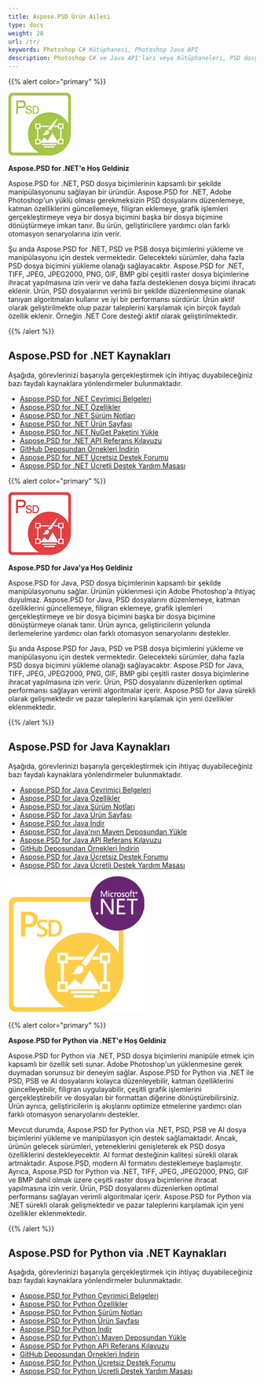 ```yaml
---
title: Aspose.PSD Ürün Ailesi
type: docs
weight: 28
url: /tr/
keywords: Photoshop C# Kütüphanesi, Photoshop Java API
description: Photoshop C# ve Java API'ları veya Kütüphaneleri, PSD dosya biçimlerinin kapsamlı bir şekilde manipülasyonunu sağlar. Ürünlerin yüklenmesi için Adobe Photoshop'a ihtiyaç duyulmaz ve PSD ve PSB dosya biçimlerini yükleme, manipülasyon ve çeşitli raster dosya biçimlerine dönüştürme konusunda destek verir, örneğin TIFF, JPEG, JPEG2000, PNG, GIF ve BMP.
---
```


{{% alert color="primary" %}} 

**![Aspose.PSD for .NET Ürün Logosu](home_1.png)**

**Aspose.PSD for .NET'e Hoş Geldiniz**

Aspose.PSD for .NET, PSD dosya biçimlerinin kapsamlı bir şekilde manipülasyonunu sağlayan bir üründür. Aspose.PSD for .NET, Adobe Photoshop'un yüklü olması gerekmeksizin PSD dosyalarını düzenlemeye, katman özelliklerini güncellemeye, filigran eklemeye, grafik işlemleri gerçekleştirmeye veya bir dosya biçimini başka bir dosya biçimine dönüştürmeye imkan tanır. Bu ürün, geliştiricilere yardımcı olan farklı otomasyon senaryolarına izin verir.

Şu anda Aspose.PSD for .NET, PSD ve PSB dosya biçimlerini yükleme ve manipülasyonu için destek vermektedir. Gelecekteki sürümler, daha fazla PSD dosya biçimini yükleme olanağı sağlayacaktır. Aspose.PSD for .NET, TIFF, JPEG, JPEG2000, PNG, GIF, BMP gibi çeşitli raster dosya biçimlerine ihracat yapılmasına izin verir ve daha fazla desteklenen dosya biçimi ihracatı eklenir. Ürün, PSD dosyalarının verimli bir şekilde düzenlenmesine olanak tanıyan algoritmaları kullanır ve iyi bir performansı sürdürür. Ürün aktif olarak geliştirilmekte olup pazar taleplerini karşılamak için birçok faydalı özellik eklenir. Örneğin .NET Core desteği aktif olarak geliştirilmektedir.

{{% /alert %}} 

## **Aspose.PSD for .NET Kaynakları**

Aşağıda, görevlerinizi başarıyla gerçekleştirmek için ihtiyaç duyabileceğiniz bazı faydalı kaynaklara yönlendirmeler bulunmaktadır.

- [Aspose.PSD for .NET Çevrimiçi Belgeleri](/psd/tr/net/)
- [Aspose.PSD for .NET Özellikler](/psd/tr/net/features/)
- [Aspose.PSD for .NET Sürüm Notları](/psd/tr/net/release-notes/)
- [Aspose.PSD for .NET Ürün Sayfası](https://products.aspose.com/psd/net)
- [Aspose.PSD for .NET NuGet Paketini Yükle](https://www.nuget.org/packages/Aspose.PSD/)
- [Aspose.PSD for .NET API Referans Kılavuzu](https://reference.aspose.com/net/psd)
- [GitHub Deposundan Örnekleri İndirin](https://github.com/aspose-psd/Aspose.PSD-for-.NET)
- [Aspose.PSD for .NET Ücretsiz Destek Forumu](https://forum.aspose.com/c/psd)
- [Aspose.PSD for .NET Ücretli Destek Yardım Masası](https://helpdesk.aspose.com/)

{{% alert color="primary" %}} 

**![Aspose.PSD for Java Ürün Logosu](aspose-psd-for-java-home_1.png)**

**Aspose.PSD for Java'ya Hoş Geldiniz**

Aspose.PSD for Java, PSD dosya biçimlerinin kapsamlı bir şekilde manipülasyonunu sağlar. Ürünün yüklenmesi için Adobe Photoshop'a ihtiyaç duyulmaz. Aspose.PSD for Java, PSD dosyalarını düzenlemeye, katman özelliklerini güncellemeye, filigran eklemeye, grafik işlemleri gerçekleştirmeye ve bir dosya biçimini başka bir dosya biçimine dönüştürmeye olanak tanır. Ürün ayrıca, geliştiricilerin yolunda ilerlemelerine yardımcı olan farklı otomasyon senaryolarını destekler.

Şu anda Aspose.PSD for Java, PSD ve PSB dosya biçimlerini yükleme ve manipülasyonu için destek vermektedir. Gelecekteki sürümler, daha fazla PSD dosya biçimini yükleme olanağı sağlayacaktır. Aspose.PSD for Java, TIFF, JPEG, JPEG2000, PNG, GIF, BMP gibi çeşitli raster dosya biçimlerine ihracat yapılmasına izin verir. Ürün, PSD dosyalarını düzenlerken optimal performansı sağlayan verimli algoritmalar içerir. Aspose.PSD for Java sürekli olarak gelişmektedir ve pazar taleplerini karşılamak için yeni özellikler eklenmektedir.

{{% /alert %}} 

## **Aspose.PSD for Java Kaynakları**

Aşağıda, görevlerinizi başarıyla gerçekleştirmek için ihtiyaç duyabileceğiniz bazı faydalı kaynaklara yönlendirmeler bulunmaktadır.

- [Aspose.PSD for Java Çevrimiçi Belgeleri](/psd/tr/java/)
- [Aspose.PSD for Java Özellikler](/psd/tr/java/features/)
- [Aspose.PSD for Java Sürüm Notları](/psd/tr/java/release-notes/)
- [Aspose.PSD for Java Ürün Sayfası](https://products.aspose.com/psd/java)
- [Aspose.PSD for Java İndir](https://repository.aspose.com/webapp/#/artifacts/browse/tree/General/repo/com/aspose/aspose-psd)
- [Aspose.PSD for Java'nın Maven Deposundan Yükle](/psd/tr/java/installation/)
- [Aspose.PSD for Java API Referans Kılavuzu](https://reference.aspose.com/java/psd)
- [GitHub Deposundan Örnekleri İndirin](https://github.com/aspose-psd/Aspose.PSD-for-Java)
- [Aspose.PSD for Java Ücretsiz Destek Forumu](https://forum.aspose.com/c/psd)
- [Aspose.PSD for Java Ücretli Destek Yardım Masası](https://helpdesk.aspose.com/)

![Aspose.PSD for Python via .NET Ürün Logosu](aspose-psd-for-python-home_1.png)

{{% alert color="primary" %}} 

**Aspose.PSD for Python via .NET'e Hoş Geldiniz**

Aspose.PSD for Python via .NET, PSD dosya biçimlerini manipüle etmek için kapsamlı bir özellik seti sunar. Adobe Photoshop'un yüklenmesine gerek duymadan sorunsuz bir deneyim sağlar. Aspose.PSD for Python via .NET ile PSD, PSB ve AI dosyalarını kolayca düzenleyebilir, katman özelliklerini güncelleyebilir, filigran uygulayabilir, çeşitli grafik işlemlerini gerçekleştirebilir ve dosyaları bir formattan diğerine dönüştürebilirsiniz. Ürün ayrıca, geliştiricilerin iş akışlarını optimize etmelerine yardımcı olan farklı otomasyon senaryolarını destekler.

Mevcut durumda, Aspose.PSD for Python via .NET, PSD, PSB ve AI dosya biçimlerini yükleme ve manipülasyon için destek sağlamaktadır. Ancak, ürünün gelecek sürümleri, yeteneklerini genişleterek ek PSD dosya özelliklerini destekleyecektir. AI format desteğinin kalitesi sürekli olarak artmaktadır. Aspose.PSD, modern AI formatını desteklemeye başlamıştır. Ayrıca, Aspose.PSD for Python via .NET, TIFF, JPEG, JPEG2000, PNG, GIF ve BMP dahil olmak üzere çeşitli raster dosya biçimlerine ihracat yapılmasına izin verir. Ürün, PSD dosyalarını düzenlerken optimal performansı sağlayan verimli algoritmalar içerir. Aspose.PSD for Python via .NET sürekli olarak gelişmektedir ve pazar taleplerini karşılamak için yeni özellikler eklenmektedir.

{{% /alert %}} 

## **Aspose.PSD for Python via .NET Kaynakları**

Aşağıda, görevlerinizi başarıyla gerçekleştirmek için ihtiyaç duyabileceğiniz bazı faydalı kaynaklara yönlendirmeler bulunmaktadır.

- [Aspose.PSD for Python Çevrimiçi Belgeleri](/psd/tr/python-net/)
- [Aspose.PSD for Python Özellikler](/psd/tr/python-net/features/)
- [Aspose.PSD for Python Sürüm Notları](/psd/tr/python-net/release-notes/)
- [Aspose.PSD for Python Ürün Sayfası](https://products.aspose.com/psd/python-net)
- [Aspose.PSD for Python İndir](https://repository.aspose.com/webapp/#/artifacts/browse/tree/General/repo/com/aspose/aspose-psd)
- [Aspose.PSD for Python'ı Maven Deposundan Yükle](/psd/tr/python-net/installation/)
- [Aspose.PSD for Python API Referans Kılavuzu](https://reference.aspose.com/python-net/psd)
- [GitHub Deposundan Örnekleri İndirin](https://github.com/aspose-psd/Aspose.PSD-for-Python-Net)
- [Aspose.PSD for Python Ücretsiz Destek Forumu](https://forum.aspose.com/c/psd)
- [Aspose.PSD for Python Ücretli Destek Yardım Masası](https://helpdesk.aspose.com/)
